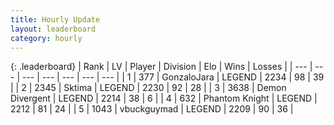 ```yaml
---
title: Hourly Update
layout: leaderboard
category: hourly
---
```


{: .leaderboard}
| Rank | LV | Player | Division | Elo | Wins | Losses |
| --- | --- | --- | --- | --- | --- | --- |
| <span data-change="0">1</span> | 377 | <span title="ID: 650626">GonzaloJara</span> | LEGEND | <span data-change="-6">2234</span> | <span data-change="1">98</span> | <span data-change="1">39</span> |
| <span data-change="4">2</span> | 2345 | <span title="ID: 353063">Sktima</span> | LEGEND | <span data-change="27">2230</span> | <span data-change="4">92</span> | <span data-change="0">28</span> |
| <span data-change="-1">3</span> | 3638 | <span title="ID: 370081">Demon Divergent</span> | LEGEND | <span data-change="0">2214</span> | <span data-change="0">38</span> | <span data-change="0">6</span> |
| <span data-change="-1">4</span> | 632 | <span title="ID: 742939">Phantom Knight</span> | LEGEND | <span data-change="0">2212</span> | <span data-change="0">81</span> | <span data-change="0">24</span> |
| <span data-change="-1">5</span> | 1043 | <span title="ID: 418052">vbuckguymad</span> | LEGEND | <span data-change="0">2209</span> | <span data-change="0">90</span> | <span data-change="0">36</span> |